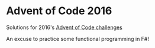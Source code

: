 # Advent of Code 2016
Solutions for 2016's [Advent of Code challenges](http://adventofcode.com/2016)

An excuse to practice some functional programming in F#!
